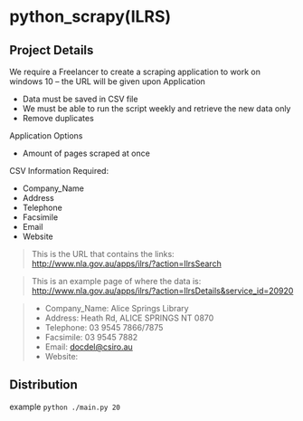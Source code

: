 # python_scrapy(ILRS)

## Project Details

We require a Freelancer to create a scraping application to work on windows 10 – the URL will be given upon Application

- Data must be saved in CSV file
- We must be able to run the script weekly and retrieve the new data only
- Remove duplicates

Application Options
- Amount of pages scraped at once


CSV Information Required:
- Company_Name
- Address
- Telephone
- Facsimile
- Email
- Website



> This is the URL that contains the links:
> http://www.nla.gov.au/apps/ilrs/?action=IlrsSearch

> This is an example page of where the data is:
> http://www.nla.gov.au/apps/ilrs/?action=IlrsDetails&service_id=20920

> - Company_Name: Alice Springs Library
> - Address: Heath Rd, ALICE SPRINGS NT 0870
> - Telephone: 03 9545 7866/7875
> - Facsimile: 03 9545 7882
> - Email: docdel@csiro.au
> - Website:

## Distribution

example
`python ./main.py 20`
